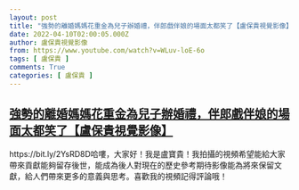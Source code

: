 ```yaml
---
layout: post
title: "強勢的離婚媽媽花重金為兒子辦婚禮，伴郎戲伴娘的場面太都笑了【盧保貴視覺影像】"
date: 2022-04-10T02:00:05.000Z
author: 盧保貴視覺影像
from: https://www.youtube.com/watch?v=WLuv-loE-6o
tags: [ 盧保貴 ]
comments: True
categories: [ 盧保貴 ]
---
```

<!--1649556005000-->
[強勢的離婚媽媽花重金為兒子辦婚禮，伴郎戲伴娘的場面太都笑了【盧保貴視覺影像】](https://www.youtube.com/watch?v=WLuv-loE-6o)
------

<div>
https://bit.ly/2YsRD8D哈嘍，大家好！我是盧寶貴！我拍攝的視頻希望能給大家帶來貢獻能夠留存後世，能成為後人對現在的歷史參考期待影像能為將來保留文獻，給人們帶來更多的意義與思考。喜歡我的視頻記得評論哦！
</div>
